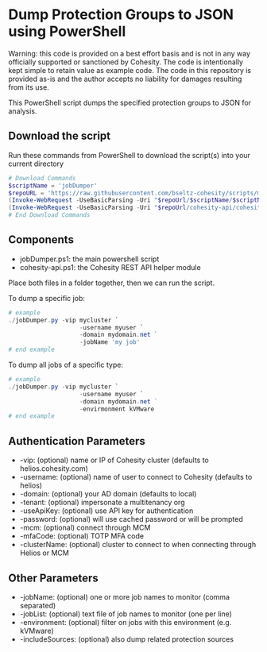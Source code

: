 # Dump Protection Groups to JSON using PowerShell

Warning: this code is provided on a best effort basis and is not in any way officially supported or sanctioned by Cohesity. The code is intentionally kept simple to retain value as example code. The code in this repository is provided as-is and the author accepts no liability for damages resulting from its use.

This PowerShell script dumps the specified protection groups to JSON for analysis.

## Download the script

Run these commands from PowerShell to download the script(s) into your current directory

```powershell
# Download Commands
$scriptName = 'jobDumper'
$repoURL = 'https://raw.githubusercontent.com/bseltz-cohesity/scripts/master/powershell'
(Invoke-WebRequest -UseBasicParsing -Uri "$repoUrl/$scriptName/$scriptName.ps1").content | Out-File "$scriptName.ps1"; (Get-Content "$scriptName.ps1") | Set-Content "$scriptName.ps1"
(Invoke-WebRequest -UseBasicParsing -Uri "$repoUrl/cohesity-api/cohesity-api.ps1").content | Out-File cohesity-api.ps1; (Get-Content cohesity-api.ps1) | Set-Content cohesity-api.ps1
# End Download Commands
```

## Components

* jobDumper.ps1: the main powershell script
* cohesity-api.ps1: the Cohesity REST API helper module

Place both files in a folder together, then we can run the script.

To dump a specific job:

```powershell
# example
./jobDumper.py -vip mycluster `
                    -username myuser `
                    -domain mydomain.net ` 
                    -jobName 'my job'
# end example
```

To dump all jobs of a specific type:

```powershell
# example
./jobDumper.py -vip mycluster `
                    -username myuser `
                    -domain mydomain.net ` 
                    -envirmonment kVMware
# end example
```

## Authentication Parameters

* -vip: (optional) name or IP of Cohesity cluster (defaults to helios.cohesity.com)
* -username: (optional) name of user to connect to Cohesity (defaults to helios)
* -domain: (optional) your AD domain (defaults to local)
* -tenant: (optional) impersonate a multitenancy org
* -useApiKey: (optional) use API key for authentication
* -password: (optional) will use cached password or will be prompted
* -mcm: (optional) connect through MCM
* -mfaCode: (optional) TOTP MFA code
* -clusterName: (optional) cluster to connect to when connecting through Helios or MCM

## Other Parameters

* -jobName: (optional) one or more job names to monitor (comma separated)
* -jobList: (optional) text file of job names to monitor (one per line)
* -environment: (optional) filter on jobs with this environment (e.g. kVMware)
* -includeSources: (optional) also dump related protection sources
